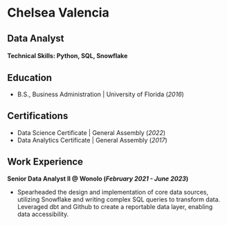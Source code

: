 
# Chelsea Valencia
## Data Analyst

#### Technical Skills: Python, SQL, Snowflake

## Education		        		
- B.S., Business Administration | University of Florida (_2016_)
  
## Certifications
- Data Science Certificate | General Assembly (_2022_)
- Data Analytics Certificate | General Assembly (_2017_)

## Work Experience
**Senior Data Analyst II @ Wonolo (_February 2021 - June 2023_)**
- Spearheaded the design and implementation of core data sources, utilizing Snowflake and writing complex SQL queries to transform data. Leveraged dbt and Github to create a reportable data layer, enabling data accessibility. 
